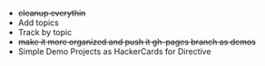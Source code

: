   - <s> cleanup everythin </s>
  - Add topics
  - Track by topic
  - <s> make it more organized and push it gh-pages branch as demos </s>
  - Simple Demo Projects as HackerCards for Directive
